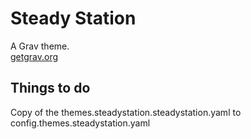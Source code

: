 # Steady Station

A Grav theme.  
[getgrav.org](https://getgrav.org/)


## Things to do
Copy of the themes.steadystation.steadystation.yaml to config.themes.steadystation.yaml
